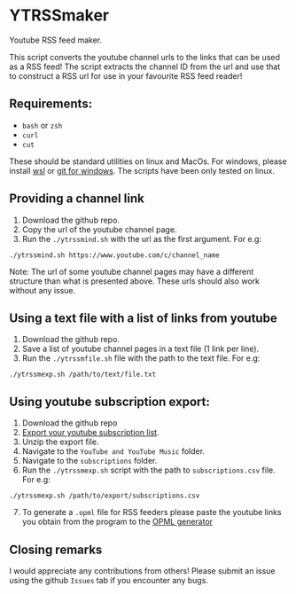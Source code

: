 # YTRSSmaker

Youtube RSS feed maker.

This script converts the youtube channel urls to the links that can be used as a RSS feed!
The script extracts the channel ID from the url and use that to construct a RSS url for use in your favourite RSS feed reader!

## Requirements:

- `bash` or `zsh`
- `curl`
- `cut`

These should be standard utilities on linux and MacOs. 
For windows, please install [wsl](https://docs.microsoft.com/en-us/windows/wsl/install) or [git for windows](https://gitforwindows.org/).
The scripts have been only tested on linux.

## Providing a channel link

1. Download the github repo.
2. Copy the url of the youtube channel page.
3. Run the `./ytrssmind.sh` with the url as the first argument. For e.g:

```
./ytrssmind.sh https://www.youtube.com/c/channel_name
```

Note: The url of some youtube channel pages may have a different structure than what is presented above.
These urls should also work without any issue. 

## Using a text file with a list of links from youtube

1. Download the github repo.
2. Save a list of youtube channel pages in a text file (1 link per line).
3. Run the `./ytrssmfile.sh` file with the path to the text file. For e.g:

```
./ytrssmexp.sh /path/to/text/file.txt
```

## Using youtube subscription export:

1. Download the github repo
2. [Export your youtube subscription list](https://takeout.google.com/takeout/custom/youtube).
3. Unzip the export file.
4. Navigate to the `YouTube and YouTube Music` folder.
5. Navigate to the `subscriptions` folder.
6. Run the `./ytrssmexp.sh` script with the path to `subscriptions.csv` file. For e.g:

```
./ytrssmexp.sh /path/to/export/subscriptions.csv
```

7. To generate a `.opml` file for RSS feeders please paste the youtube links you obtain from the program to
the [OPML generator](https://opml-gen.ovh/)

## Closing remarks

I would appreciate any contributions from others!
Please submit an issue using the github `Issues` tab if you encounter any bugs.

